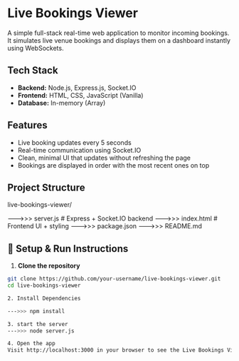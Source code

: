 # Live Bookings Viewer

A simple full-stack real-time web application to monitor incoming bookings. It simulates live venue bookings and displays them on a dashboard instantly using WebSockets.

##  Tech Stack

- **Backend:** Node.js, Express.js, Socket.IO
- **Frontend:** HTML, CSS, JavaScript (Vanilla)
- **Database:** In-memory (Array)

##  Features

- Live booking updates every 5 seconds
- Real-time communication using Socket.IO
- Clean, minimal UI that updates without refreshing the page
- Bookings are displayed in order with the most recent ones on top

##  Project Structure

live-bookings-viewer/

--->>> server.js # Express + Socket.IO backend
--->>> index.html # Frontend UI + styling
--->>> package.json
--->>> README.md


## 🔧 Setup & Run Instructions

1. **Clone the repository**
```bash
git clone https://github.com/your-username/live-bookings-viewer.git
cd live-bookings-viewer

2. Install Dependencies

--->>> npm install

3. start the server
--->>> node server.js

4. Open the app
Visit http://localhost:3000 in your browser to see the Live Bookings Viewer.





